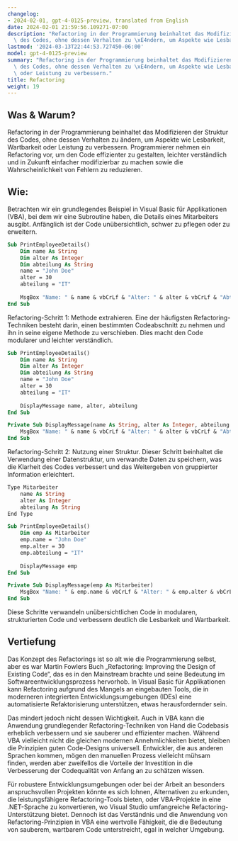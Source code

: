 ```yaml
---
changelog:
- 2024-02-01, gpt-4-0125-preview, translated from English
date: 2024-02-01 21:59:56.109271-07:00
description: "Refactoring in der Programmierung beinhaltet das Modifizieren der Struktur\
  \ des Codes, ohne dessen Verhalten zu \xE4ndern, um Aspekte wie Lesbarkeit,\u2026"
lastmod: '2024-03-13T22:44:53.727450-06:00'
model: gpt-4-0125-preview
summary: "Refactoring in der Programmierung beinhaltet das Modifizieren der Struktur\
  \ des Codes, ohne dessen Verhalten zu \xE4ndern, um Aspekte wie Lesbarkeit, Wartbarkeit\
  \ oder Leistung zu verbessern."
title: Refactoring
weight: 19
---
```


## Was & Warum?

Refactoring in der Programmierung beinhaltet das Modifizieren der Struktur des Codes, ohne dessen Verhalten zu ändern, um Aspekte wie Lesbarkeit, Wartbarkeit oder Leistung zu verbessern. Programmierer nehmen ein Refactoring vor, um den Code effizienter zu gestalten, leichter verständlich und in Zukunft einfacher modifizierbar zu machen sowie die Wahrscheinlichkeit von Fehlern zu reduzieren.

## Wie:

Betrachten wir ein grundlegendes Beispiel in Visual Basic für Applikationen (VBA), bei dem wir eine Subroutine haben, die Details eines Mitarbeiters ausgibt. Anfänglich ist der Code unübersichtlich, schwer zu pflegen oder zu erweitern.

```vb
Sub PrintEmployeeDetails()
    Dim name As String
    Dim alter As Integer
    Dim abteilung As String
    name = "John Doe"
    alter = 30
    abteilung = "IT"
    
    MsgBox "Name: " & name & vbCrLf & "Alter: " & alter & vbCrLf & "Abteilung: " & abteilung
End Sub
```

Refactoring-Schritt 1: Methode extrahieren. Eine der häufigsten Refactoring-Techniken besteht darin, einen bestimmten Codeabschnitt zu nehmen und ihn in seine eigene Methode zu verschieben. Dies macht den Code modularer und leichter verständlich.

```vb
Sub PrintEmployeeDetails()
    Dim name As String
    Dim alter As Integer
    Dim abteilung As String
    name = "John Doe"
    alter = 30
    abteilung = "IT"
    
    DisplayMessage name, alter, abteilung
End Sub

Private Sub DisplayMessage(name As String, alter As Integer, abteilung As String)
    MsgBox "Name: " & name & vbCrLf & "Alter: " & alter & vbCrLf & "Abteilung: " & abteilung
End Sub
```

Refactoring-Schritt 2: Nutzung einer Struktur. Dieser Schritt beinhaltet die Verwendung einer Datenstruktur, um verwandte Daten zu speichern, was die Klarheit des Codes verbessert und das Weitergeben von gruppierter Information erleichtert.

```vb
Type Mitarbeiter
    name As String
    alter As Integer
    abteilung As String
End Type

Sub PrintEmployeeDetails()
    Dim emp As Mitarbeiter
    emp.name = "John Doe"
    emp.alter = 30
    emp.abteilung = "IT"
    
    DisplayMessage emp
End Sub

Private Sub DisplayMessage(emp As Mitarbeiter)
    MsgBox "Name: " & emp.name & vbCrLf & "Alter: " & emp.alter & vbCrLf & "Abteilung: " & emp.abteilung
End Sub
```

Diese Schritte verwandeln unübersichtlichen Code in modularen, strukturierten Code und verbessern deutlich die Lesbarkeit und Wartbarkeit.

## Vertiefung

Das Konzept des Refactorings ist so alt wie die Programmierung selbst, aber es war Martin Fowlers Buch „Refactoring: Improving the Design of Existing Code“, das es in den Mainstream brachte und seine Bedeutung im Softwareentwicklungsprozess hervorhob. In Visual Basic für Applikationen kann Refactoring aufgrund des Mangels an eingebauten Tools, die in moderneren integrierten Entwicklungsumgebungen (IDEs) eine automatisierte Refaktorisierung unterstützen, etwas herausfordernder sein.

Das mindert jedoch nicht dessen Wichtigkeit. Auch in VBA kann die Anwendung grundlegender Refactoring-Techniken von Hand die Codebasis erheblich verbessern und sie sauberer und effizienter machen. Während VBA vielleicht nicht die gleichen modernen Annehmlichkeiten bietet, bleiben die Prinzipien guten Code-Designs universell. Entwickler, die aus anderen Sprachen kommen, mögen den manuellen Prozess vielleicht mühsam finden, werden aber zweifellos die Vorteile der Investition in die Verbesserung der Codequalität von Anfang an zu schätzen wissen.

Für robustere Entwicklungsumgebungen oder bei der Arbeit an besonders anspruchsvollen Projekten könnte es sich lohnen, Alternativen zu erkunden, die leistungsfähigere Refactoring-Tools bieten, oder VBA-Projekte in eine .NET-Sprache zu konvertieren, wo Visual Studio umfangreiche Refactoring-Unterstützung bietet. Dennoch ist das Verständnis und die Anwendung von Refactoring-Prinzipien in VBA eine wertvolle Fähigkeit, die die Bedeutung von sauberem, wartbarem Code unterstreicht, egal in welcher Umgebung.
